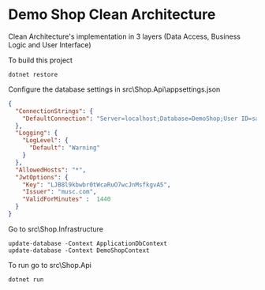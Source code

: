 # Demo Shop Clean Architecture
Clean Architecture's implementation in 3 layers (Data Access, Business Logic and User Interface)

To build this project
```
dotnet restore 
```

Configure the database settings in src\Shop.Api\appsettings.json

```json
{
  "ConnectionStrings": {
    "DefaultConnection": "Server=localhost;Database=DemoShop;User ID=sa;Password=coronadoserver2018;Trusted_Connection=True;"
  },
  "Logging": {
    "LogLevel": {
      "Default": "Warning"
    }
  },
  "AllowedHosts": "*",
  "JwtOptions": {
    "Key": "LJB8l9kbwbr0tWcaRuO7wcJnMsfkgvA5",
    "Issuer": "musc.com",
    "ValidForMinutes" :  1440
  }
}
```

Go to src\Shop.Infrastructure
```
update-database -Context ApplicationDbContext
update-database -Context DemoShopContext
```

To run go to src\Shop.Api
```
dotnet run
```
